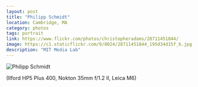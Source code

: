 ```yaml
---
layout: post
title: "Philipp Schmidt"
location: Cambridge, MA
category: photos
tags: portrait
link: https://www.flickr.com/photos/christopheradams/28711451844/
image: https://c1.staticflickr.com/9/8024/28711451844_195d34d15f_b.jpg
description: "MIT Media Lab"
---
```


![Philipp Schmidt](https://c1.staticflickr.com/9/8024/28711451844_195d34d15f_b.jpg)

(Ilford HP5 Plus 400, Nokton 35mm f/1.2 II, Leica M6)
